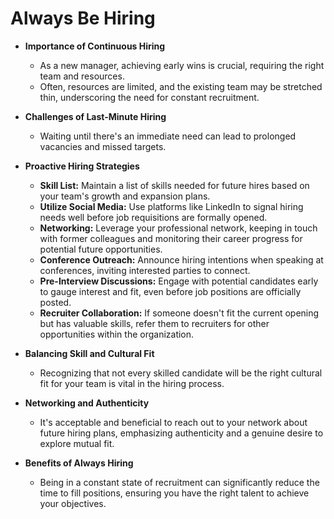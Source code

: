 # Always Be Hiring

- **Importance of Continuous Hiring**
  - As a new manager, achieving early wins is crucial, requiring the right team and resources.
  - Often, resources are limited, and the existing team may be stretched thin, underscoring the need for constant recruitment.

- **Challenges of Last-Minute Hiring**
  - Waiting until there's an immediate need can lead to prolonged vacancies and missed targets.

- **Proactive Hiring Strategies**
  - **Skill List:** Maintain a list of skills needed for future hires based on your team's growth and expansion plans.
  - **Utilize Social Media:** Use platforms like LinkedIn to signal hiring needs well before job requisitions are formally opened.
  - **Networking:** Leverage your professional network, keeping in touch with former colleagues and monitoring their career progress for potential future opportunities.
  - **Conference Outreach:** Announce hiring intentions when speaking at conferences, inviting interested parties to connect.
  - **Pre-Interview Discussions:** Engage with potential candidates early to gauge interest and fit, even before job positions are officially posted.
  - **Recruiter Collaboration:** If someone doesn't fit the current opening but has valuable skills, refer them to recruiters for other opportunities within the organization.

- **Balancing Skill and Cultural Fit**
  - Recognizing that not every skilled candidate will be the right cultural fit for your team is vital in the hiring process.

- **Networking and Authenticity**
  - It's acceptable and beneficial to reach out to your network about future hiring plans, emphasizing authenticity and a genuine desire to explore mutual fit.

- **Benefits of Always Hiring**
  - Being in a constant state of recruitment can significantly reduce the time to fill positions, ensuring you have the right talent to achieve your objectives.


